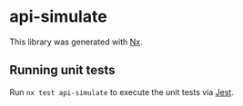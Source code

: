 # api-simulate

This library was generated with [Nx](https://nx.dev).

## Running unit tests

Run `nx test api-simulate` to execute the unit tests via [Jest](https://jestjs.io).
